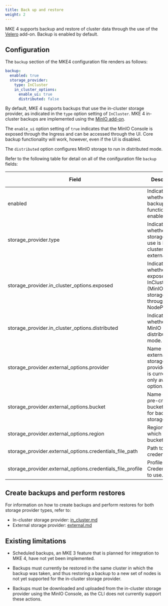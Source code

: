 ```yaml
---
title: Back up and restore
weight: 2
---
```


MKE 4 supports backup and restore of cluster data through the use of the
[Velero](https://velero.io/) add-on. Backup is enabled by default.

## Configuration

The `backup` section of the MKE4 configuration file renders as follows:

```yaml
backup:
  enabled: true
  storage_provider:
    type: InCluster
    in_cluster_options:
      enable_ui: true
      distributed: false
```

By default, MKE 4 supports backups that use the in-cluster storage
provider, as indicated in the `type` option setting of `InCluster`. MKE 4
in-cluster backups are implemented using the [MinIO
add-on](https://min.io/).

The `enable_ui` option setting of `true` indicates that the MinIO Console is
exposed through the Ingress and can be accessed through the UI. Core
backup functionality will work, however, even if
the UI is disabled.

The `distributed` option configures MinIO storage to run in distributed mode.

Refer to the following table for detail on all of the conifguration file
`backup` fields:

| Field                                                      | Description                                                                        | Valid values        |  Default  |
|------------------------------------------------------------|------------------------------------------------------------------------------------|---------------------|:---------:|
| enabled                                                    | Indicates whether backup/restore functionality is enabled.                         | true, false         |    true   |
| storage_provider.type                                      | Indicates whether the storage type in use is in-cluster or external.               | InCluster, External | InCluster |
| storage_provider.in_cluster_options.exposed                | Indicates whether to expose InCluster (MinIO) storage through NodePort.            | true, false         |    true   |
| storage_provider.in_cluster_options.distributed            | Indicates whether to run MinIO in distributed mode.                                | true, false         |   false   |
| storage_provider.external_options.provider                 | Name of the external storage provider. AWS is currently the only available option. | aws                 |    aws    |
| storage_provider.external_options.bucket                   | Name of the pre-created bucket to use for backup storage.                          | ""                  |     ""    |
| storage_provider.external_options.region                   | Region in which the bucket exists.                                                 | ""                  |     ""    |
| storage_provider.external_options.credentials_file_path    | Path to the credentials file.                                                      | ""                  |     ""    |
| storage_provider.external_options.credentials_file_profile | Profile in the Credentials file to use.                                            | ""                  |     ""    |

## Create backups and perform restores

For information on how to create backups and perform restores for both storage
provider types, refer to:

- In-cluster storage provider: [in_cluster.md](in-cluster)
- External storage provider: [external.md](external)

## Existing limitations

- Scheduled backups, an MKE 3 feature that is planned for integration to MKE 4,
  have not yet been implemented.

- Backups must currently be restored in the same cluster in which the backup
  was taken, and thus restoring a backup to a new set of nodes is not yet
  supported for the in-cluster storage provider.

- Backups must be downloaded and uploaded from the in-cluster storage provider using the MinIO Console, as the CLI does not currently support these actions.